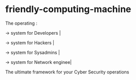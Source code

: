 # friendly-computing-machine
The operating :
               <p> -> system for Developers     | </p>
               <p> -> system for Hackers        | </p>
               <p> -> system for Sysadmins      | </p>
               <p> -> system for Network enginee| </p>

The ultimate framework for your Cyber Security operations


